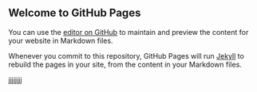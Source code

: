 ## Welcome to GitHub Pages

You can use the [editor on GitHub](https://swelldg.github.io/test) to maintain and preview the content for your website in Markdown files.

Whenever you commit to this repository, GitHub Pages will run [Jekyll](https://jekyllrb.com/) to rebuild the pages in your site, from the content in your Markdown files.

jjjjjjjj
